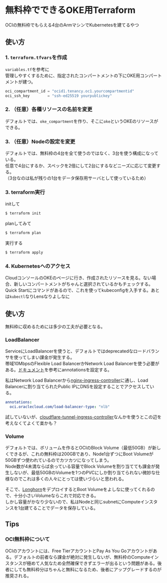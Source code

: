 # 無料枠でできるOKE用Terraform
OCIの無料枠でもらえる4台のArmマシンでKubernetesを建てるやつ

## 使い方
### 1. `terraform.tfvars`を作成
`variables.tf`を参考に  
管理しやすくするために、指定されたコンパートメントの下にOKE用コンパートメントが建つ。

```terraform
oci_compartment_id = "ocid1.tenancy.oc1.yourcompartmentid"
oci_ssh_key        = "ssh-ed25519 yourpublickey"
```

### 2. （任意）各種リソースの名前を変更
デフォルトでは、`oke_compartment`を作り、そこに`oke`というOKEのリソースができる。

### 3. （任意）Nodeの設定を変更
デフォルトでは、無料枠の4台を全て使うのではなく、3台を使う構成になっている。  
任意で4台にするか、スペックを2倍にして2台にするなどニーズに応じて変更する。  
（3台なのは私が残りの1台をデータ保存用サーバとして使っているため）

### 3. terraform実行
initして
```sh
$ terraform init
```
planしてみて
```sh
$ terraform plan
```
実行する
```sh
$ terraform apply
```

### 4. Kubernetesへのアクセス
CloudコンソールのOKEのページに行き、作成されたリソースを見る。ない場合、新しいコンパートメントがちゃんと選択されているかもチェックする。  
Quick Startにコマンドがあるので、これを使ってkubeconfigを入手する。あとは`kubectl`なりLensなりよしなに

## 使い方
無料枠に収めるためには多少の工夫が必要となる。

### LoadBalancer
ServiceにLoadBalancerを使うと、デフォルトではdeprecatedなロードバランサを使ってしまい課金が発生する。  
帯域10MbpsのFlexible Load BalancerかNetwork Load Balancerを使う必要がある。[ドキュメント](https://docs.oracle.com/ja-jp/iaas/Content/ContEng/Tasks/contengcreatingnetworkloadbalancers.htm)を参考にannotationsを設定する。

私はNetwork Load Balancerから[nginx-ingress-controller](https://github.com/kubernetes/ingress-nginx)に通し、Load Balancerに割り当てられたPublic IPにDNSを設定することでアクセスしている。
```yaml
annotations:
  oci.oraclecloud.com/load-balancer-type: "nlb"
```

試していないが、[cloudflare-tunnel-ingress-controller](https://github.com/STRRL/cloudflare-tunnel-ingress-controller)なんかを使うとこの辺を考えなくてよくて楽かも？

### Volume
デフォルトでは、ボリュームを作るとOCIのBlock Volume（最低50GB）が新しくできるが、これの無料枠は200GBであり、Node1台ずつにBoot Volumeが50GBずつ使われているのでカツカツになってしまう。  
Node数が4未満ならば余っている容量でBlock Volumeを割り当てても課金が発生しないが、最低50GBのVolumeを1つのPVCにしか割り当てられない微妙な仕様なのでこれは多くの人々にとっては使いづらいと思われる。

そこで、[Longhorn](https://longhorn.io/)をデプロイするとBoot Volumeをよしなに使ってくれるので、十分小さいVolumeならこれで対応できる。  
しかし容量がかなり少ないので、私はNodeと同じsubnetにComputeインスタンスを1台建てることでデータを保存している。

## Tips
### OCI無料枠について
OCIのアカウントには、Free TierアカウントとPay As You Goアカウントがある。デフォルトの前者なら課金が絶対に発生しないが、無料枠のComputeインスタンスが極めて人気なため全然確保できずエラーが出るという問題がある。後者にしても無料枠分はちゃんと無料になるため、後者にアップグレードするのが推奨される。
